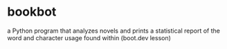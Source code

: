 # bookbot
a Python program that analyzes novels and prints a statistical report of the word and character usage found within (boot.dev lesson)
